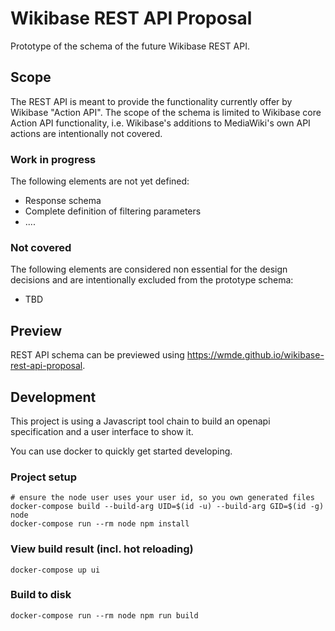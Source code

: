 # Wikibase REST API Proposal

Prototype of the schema of the future Wikibase REST API.

## Scope

The REST API is meant to provide the functionality currently offer by Wikibase "Action API".
The scope of the schema is limited to Wikibase core Action API functionality, i.e. Wikibase's additions to MediaWiki's own API actions are intentionally not covered.

### Work in progress

The following elements are not yet defined:
* Response schema
* Complete definition of filtering parameters
* ....

### Not covered

The following elements are considered non essential for the design decisions and are intentionally excluded from the prototype schema:
* TBD

## Preview

REST API schema can be previewed using https://wmde.github.io/wikibase-rest-api-proposal.

## Development

This project is using a Javascript tool chain to build an openapi specification and a user interface to show it.

You can use docker to quickly get started developing.

### Project setup

```
# ensure the node user uses your user id, so you own generated files
docker-compose build --build-arg UID=$(id -u) --build-arg GID=$(id -g) node
docker-compose run --rm node npm install
```

### View build result (incl. hot reloading)

```
docker-compose up ui
```

### Build to disk

```
docker-compose run --rm node npm run build
```
